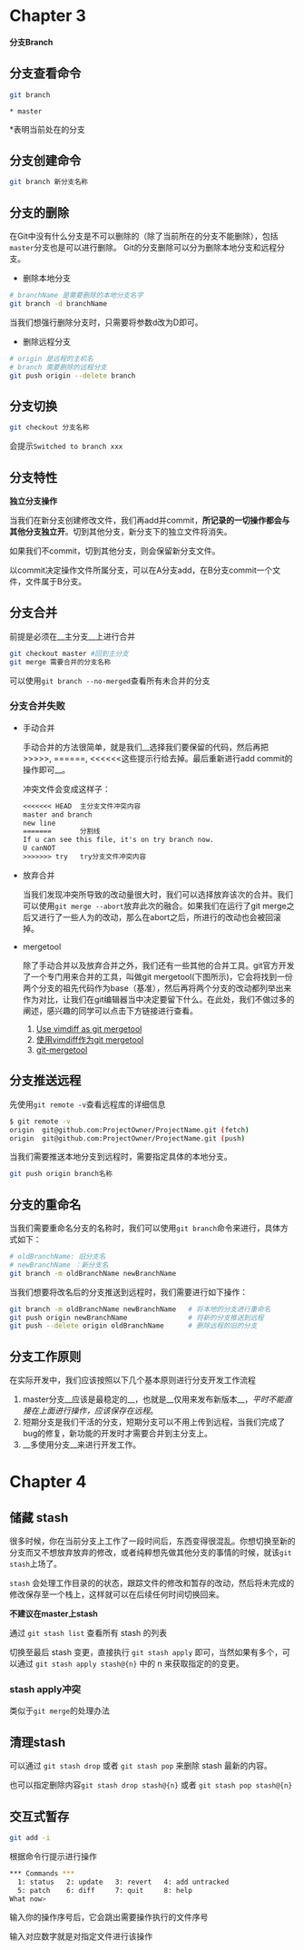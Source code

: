 # Chapter 3

__分支Branch__

## 分支查看命令

```bash
git branch
```

```
* master
```

*表明当前处在的分支

## 分支创建命令

```bash
git branch 新分支名称
```

## 分支的删除

在Git中没有什么分支是不可以删除的（除了当前所在的分支不能删除），包括`master`分支也是可以进行删除。
Git的分支删除可以分为删除本地分支和远程分支。

- 删除本地分支

```bash
# branchName 是需要删除的本地分支名字
git branch -d branchName
```

当我们想强行删除分支时，只需要将参数d改为D即可。

- 删除远程分支

```bash
# origin 是远程的主机名
# branch 需要删除的远程分支
git push origin --delete branch
```

## 分支切换

```bash
git checkout 分支名称
```

会提示```Switched to branch xxx```	

## 分支特性

__独立分支操作__

当我们在新分支创建修改文件，我们再add并commit，__所记录的一切操作都会与其他分支独立开__。切到其他分支，新分支下的独立文件将消失。

如果我们不commit，切到其他分支，则会保留新分支文件。

以commit决定操作文件所属分支，可以在A分支add，在B分支commit一个文件，文件属于B分支。

## 分支合并

前提是必须在__主分支__上进行合并

```bash
git checkout master #回到主分支
git merge 需要合并的分支名称
```

可以使用```git branch --no-merged```查看所有未合并的分支

### 分支合并失败

- 手动合并

  手动合并的方法很简单，就是我们__选择我们要保留的代码，然后再把>>>>>, ======, <<<<<<这些提示行给去掉。最后重新进行add commit的操作即可__。

  冲突文件会变成这样子：

  ```txt
  <<<<<<< HEAD 	主分支文件冲突内容
  master and branch
  new line
  ======= 		分割线
  If u can see this file, it's on try branch now.
  U canNOT
  >>>>>>> try 	try分支文件冲突内容
  ```

- 放弃合并

  当我们发现冲突所导致的改动量很大时，我们可以选择放弃该次的合并。我们可以使用`git merge --abort`放弃此次的融合。如果我们在运行了git merge之后又进行了一些人为的改动，那么在abort之后，所进行的改动也会被回滚掉。

- mergetool

  除了手动合并以及放弃合并之外，我们还有一些其他的合并工具。git官方开发了一个专门用来合并的工具，叫做git mergetool(下图所示)，它会将找到一份两个分支的祖先代码作为base（基准），然后再将两个分支的改动都列举出来作为对比，让我们在git编辑器当中决定要留下什么。在此处，我们不做过多的阐述，感兴趣的同学可以点击下方链接进行查看。

  1. [Use vimdiff as git mergetool](https://www.rosipov.com/blog/use-vimdiff-as-git-mergetool/)
  2. [使用vimdiff作为git mergetool](https://kinboyw.github.io/2018/10/09/Use-Vimdiff-As-Git-Mergetool/)
  3. [git-mergetool](https://www.lhsz.xyz/read/git-doc-zh/docs-16.md)

## 分支推送远程

先使用`git remote -v`查看远程库的详细信息

```bash
$ git remote -v
origin  git@github.com:ProjectOwner/ProjectName.git (fetch)
origin  git@github.com:ProjectOwner/ProjectName.git (push)
```

当我们需要推送本地分支到远程时，需要指定具体的本地分支。

```bash
git push origin branch名称
```

## 分支的重命名

当我们需要重命名分支的名称时，我们可以使用`git branch`命令来进行，具体方式如下：

```bash
# oldBranchName: 旧分支名
# newBranchName ：新分支名
git branch -m oldBranchName newBranchName
```

当我们想要将改名后的分支推送到远程时，我们需要进行如下操作：

```bash
git branch -m oldBranchName newBranchName   # 将本地的分支进行重命名
git push origin newBranchName               # 将新的分支推送到远程        
git push --delete origin oldBranchName      # 删除远程的旧的分支 
```

## 分支工作原则

在实际开发中，我们应该按照以下几个基本原则进行分支开发工作流程

1. master分支__应该是最稳定的__，也就是__仅用来发布新版本__，*平时不能直接在上面进行操作，应该保存在远程*。
2. 短期分支是我们干活的分支，短期分支可以不用上传到远程，当我们完成了bug的修复，新功能的开发时才需要合并到主分支上。
3. __多使用分支__来进行开发工作。

# Chapter 4

## 储藏 stash

很多时候，你在当前分支上工作了一段时间后，东西变得很混乱。你想切换至新的分支而又不想放弃放弃的修改，或者纯粹想先做其他分支的事情的时候，就该`git stash`上场了。

`stash` 会处理工作目录的的状态，跟踪文件的修改和暂存的改动，然后将未完成的修改保存至一个栈上，这样就可以在后续任何时间切换回来。

__不建议在master上stash__

通过 `git stash list` 查看所有 stash 的列表

切换至最后 stash 变更，直接执行 `git stash apply` 即可，当然如果有多个，可以通过 `git stash apply stash@{n}` 中的 n 来获取指定的的变更。

### stash apply冲突

类似于```git merge```的处理办法

## 清理stash

可以通过 `git stash drop` 或者 `git stash pop` 来删除 stash 最新的内容。

也可以指定删除内容`git stash drop stash@{n}` 或者 `git stash pop stash@{n}`

## 交互式暂存

```bash
git add -i
```

根据命令行提示进行操作

```bash
*** Commands *** 
  1: status	  2: update	  3: revert	  4: add untracked
  5: patch	  6: diff	  7: quit	  8: help
What now>
```

输入你的操作序号后，它会跳出需要操作执行的文件序号

输入对应数字就是对指定文件进行该操作
